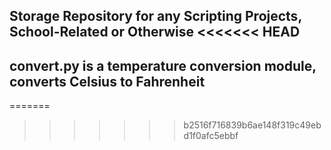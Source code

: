 Storage Repository for any Scripting Projects, School-Related or Otherwise
<<<<<<< HEAD
----
convert.py is a temperature conversion module, converts Celsius to Fahrenheit
----
=======
>>>>>>> b2516f716839b6ae148f319c49ebd1f0afc5ebbf
